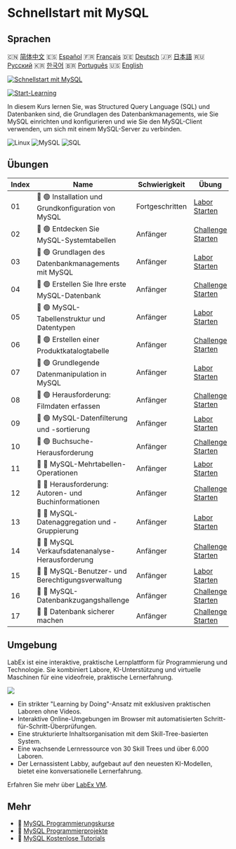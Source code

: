 # Schnellstart mit MySQL

## Sprachen

🇨🇳 [简体中文](README_zh.md) 🇪🇸 [Español](README_es.md) 🇫🇷 [Français](README_fr.md) 🇩🇪 [Deutsch](README_de.md) 🇯🇵 [日本語](README_ja.md) 🇷🇺 [Русский](README_ru.md) 🇰🇷 [한국어](README_ko.md) 🇧🇷 [Português](README_pt.md) 🇺🇸 [English](README.md) 

[![Schnellstart mit MySQL](https://cover-creator.labex.io/quick-start-with-mysql.png?lang=de)](https://labex.io/de/courses/quick-start-with-mysql)

[![Start-Learning](https://img.shields.io/badge/Start-Learning-whitesmoke?style=for-the-badge)](https://labex.io/de/courses/quick-start-with-mysql)

In diesem Kurs lernen Sie, was Structured Query Language (SQL) und Datenbanken sind, die Grundlagen des Datenbankmanagements, wie Sie MySQL einrichten und konfigurieren und wie Sie den MySQL-Client verwenden, um sich mit einem MySQL-Server zu verbinden.

![Linux](https://img.shields.io/badge/Linux-whitesmoke?style=for-the-badge&logo=linux)
![MySQL](https://img.shields.io/badge/MySQL-whitesmoke?style=for-the-badge&logo=mysql)
![SQL](https://img.shields.io/badge/SQL-whitesmoke?style=for-the-badge&logo=sql)


## Übungen

|   Index | Name                                                  | Schwierigkeit   | Übung                                                                                                                                |
|---------|-------------------------------------------------------|-----------------|--------------------------------------------------------------------------------------------------------------------------------------|
|      01 | 📖 🟢 Installation und Grundkonfiguration von MySQL   | Fortgeschritten | <a target='_blank' href='https://labex.io/de/tutorials/mysql-installation-and-basic-configuration-of-mysql-418415'>Labor Starten</a> |
|      02 | 🎯 🟢 Entdecken Sie MySQL-Systemtabellen              | Anfänger        | <a target='_blank' href='https://labex.io/de/tutorials/mysql-explore-mysql-system-tables-391702'>Challenge Starten</a>               |
|      03 | 📖 🟢 Grundlagen des Datenbankmanagements mit MySQL   | Anfänger        | <a target='_blank' href='https://labex.io/de/tutorials/mysql-database-management-fundamentals-with-mysql-418414'>Labor Starten</a>   |
|      04 | 🎯 🟢 Erstellen Sie Ihre erste MySQL-Datenbank        | Anfänger        | <a target='_blank' href='https://labex.io/de/tutorials/mysql-create-your-first-mysql-database-418265'>Challenge Starten</a>          |
|      05 | 📖 🟢 MySQL-Tabellenstruktur und Datentypen           | Anfänger        | <a target='_blank' href='https://labex.io/de/tutorials/mysql-mysql-table-structure-and-data-types-418307'>Labor Starten</a>          |
|      06 | 🎯 🟢 Erstellen einer Produktkatalogtabelle           | Anfänger        | <a target='_blank' href='https://labex.io/de/tutorials/mysql-create-a-product-catalog-table-418298'>Challenge Starten</a>            |
|      07 | 📖 🟢 Grundlegende Datenmanipulation in MySQL         | Anfänger        | <a target='_blank' href='https://labex.io/de/tutorials/sql-mysql-basic-data-manipulation-418303'>Labor Starten</a>                   |
|      08 | 🎯 🟢 Herausforderung: Filmdaten erfassen             | Anfänger        | <a target='_blank' href='https://labex.io/de/tutorials/mysql-record-movie-data-challenge-418302'>Challenge Starten</a>               |
|      09 | 📖 🟢 MySQL-Datenfilterung und -sortierung            | Anfänger        | <a target='_blank' href='https://labex.io/de/tutorials/mysql-mysql-data-filtering-and-sorting-418305'>Labor Starten</a>              |
|      10 | 🎯 🟢 Buchsuche-Herausforderung                       | Anfänger        | <a target='_blank' href='https://labex.io/de/tutorials/mysql-book-search-challenge-418297'>Challenge Starten</a>                     |
|      11 | 📖 🔵 MySQL-Mehrtabellen-Operationen                  | Anfänger        | <a target='_blank' href='https://labex.io/de/tutorials/mysql-mysql-multi-table-operations-418306'>Labor Starten</a>                  |
|      12 | 🎯 🔵 Herausforderung: Autoren- und Buchinformationen | Anfänger        | <a target='_blank' href='https://labex.io/de/tutorials/mysql-author-book-information-challenge-418296'>Challenge Starten</a>         |
|      13 | 📖 🔵 MySQL-Datenaggregation und -Gruppierung         | Anfänger        | <a target='_blank' href='https://labex.io/de/tutorials/mysql-mysql-data-aggregation-and-grouping-418304'>Labor Starten</a>           |
|      14 | 🎯 🔵 MySQL Verkaufsdatenanalyse-Herausforderung      | Anfänger        | <a target='_blank' href='https://labex.io/de/tutorials/mysql-mysql-sales-data-analysis-challenge-418301'>Challenge Starten</a>       |
|      15 | 📖 🔵 MySQL-Benutzer- und Berechtigungsverwaltung     | Anfänger        | <a target='_blank' href='https://labex.io/de/tutorials/mysql-mysql-user-and-privileges-management-418308'>Labor Starten</a>          |
|      16 | 🎯 🔵 MySQL-Datenbankzugangshallenge                  | Anfänger        | <a target='_blank' href='https://labex.io/de/tutorials/mysql-mysql-database-access-challenge-418300'>Challenge Starten</a>           |
|      17 | 🎯 🔵 Datenbank sicherer machen                       | Anfänger        | <a target='_blank' href='https://labex.io/de/tutorials/mysql-make-database-more-secure-391535'>Challenge Starten</a>                 |

## Umgebung

LabEx ist eine interaktive, praktische Lernplattform für Programmierung und Technologie. Sie kombiniert Labore, KI-Unterstützung und virtuelle Maschinen für eine videofreie, praktische Lernerfahrung.

![](https://tutorial-screenshot.getvm.io/images/vm-1725247253.png)

- Ein strikter "Learning by Doing"-Ansatz mit exklusiven praktischen Laboren ohne Videos.
- Interaktive Online-Umgebungen im Browser mit automatisierten Schritt-für-Schritt-Überprüfungen.
- Eine strukturierte Inhaltsorganisation mit dem Skill-Tree-basierten System.
- Eine wachsende Lernressource von 30 Skill Trees und über 6.000 Laboren.
- Der Lernassistent Labby, aufgebaut auf den neuesten KI-Modellen, bietet eine konversationelle Lernerfahrung.

Erfahren Sie mehr über [LabEx VM](https://support.labex.io/using-labex/virtual-machine).

## Mehr

- 🔗 [MySQL Programmierungskurse](https://github.com/labex-labs/awesome-programming-courses)
- 🔗 [MySQL Programmierprojekte](https://github.com/labex-labs/awesome-programming-projects)
- 🔗 [MySQL Kostenlose Tutorials](https://github.com/labex-labs/mysql-free-tutorials)

